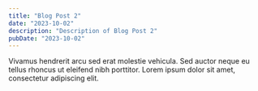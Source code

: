 ```yaml
---
title: "Blog Post 2"
date: "2023-10-02"
description: "Description of Blog Post 2"
pubDate: "2023-10-02"
---
```


Vivamus hendrerit arcu sed erat molestie vehicula. Sed auctor neque eu tellus rhoncus ut eleifend nibh porttitor. Lorem ipsum dolor sit amet, consectetur adipiscing elit. 